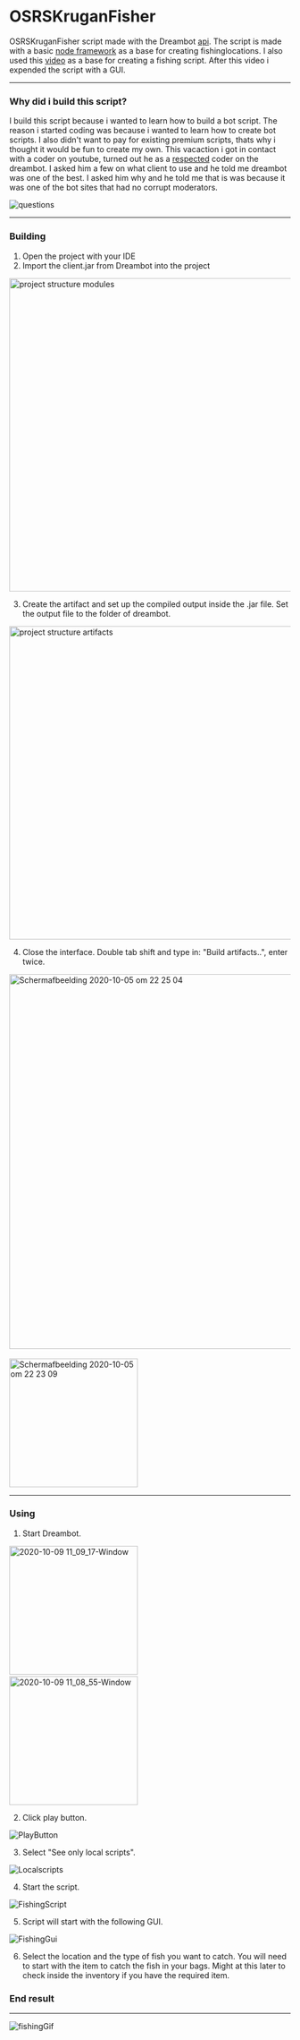 # OSRSKruganFisher
OSRSKruganFisher script made with the Dreambot [api](https://dreambot.org/javadocs/). The script is made with a basic [node framework](https://dreambot.org/forums/index.php?/topic/1747-basic-node-framework-w-example-node/) as a base for creating fishinglocations. I also used this [video](https://www.youtube.com/watch?v=BW36avVJxVQ&t=1121s) as a base for creating a fishing script. After this video i expended the script with a GUI. 

---
### Why did i build this script?
I build this script because i wanted to learn how to build a bot script. The reason i started coding was because i wanted to learn how to create bot scripts. I also didn't want to pay for existing premium scripts, thats why i thought it would be fun to create my own. This vacaction i got in contact with a coder on youtube, turned out he as a [respected](https://dreambot.org/forums/index.php?/profile/18109-hoodz/) coder on the dreambot. I asked him a few on what client to use and he told me dreambot was one of the best. I asked him why and he told me that is was because it was one of the bot sites that had no corrupt moderators. 

![questions](https://user-images.githubusercontent.com/42863867/95595612-a5c6e600-0a4c-11eb-8536-17ff8e747747.png) 

---
### Building

1. Open the project with your IDE
2. Import the client.jar from Dreambot into the project

<img width="560" alt="project structure modules" src="https://user-images.githubusercontent.com/42863867/95125430-4075ab00-0755-11eb-962a-c6709b867cb4.png">

3. Create the artifact and set up the compiled output inside the .jar file. Set the output file to the folder of dreambot.
<img width="560" alt="project structure artifacts" src="https://user-images.githubusercontent.com/42863867/95126669-1fae5500-0757-11eb-904d-e793b78d578b.png">

4. Close the interface. Double tab shift and type in: "Build artifacts..", enter twice.

<img width="670" alt="Schermafbeelding 2020-10-05 om 22 25 04" src="https://user-images.githubusercontent.com/42863867/95128425-afed9980-0759-11eb-8461-ebf59c5224c2.png">&nbsp;<br/>
<img width="230" alt="Schermafbeelding 2020-10-05 om 22 23 09" src="https://user-images.githubusercontent.com/42863867/95128247-6f8e1b80-0759-11eb-8dd5-6007fac5a212.png">

---
### Using

1. Start Dreambot.

<img width="230" alt="2020-10-09 11_09_17-Window" src="https://user-images.githubusercontent.com/42863867/95583804-fb939200-0a3c-11eb-96d3-295d2c39665a.png">&nbsp;<br/>
<img width="230" alt="2020-10-09 11_08_55-Window" src="https://user-images.githubusercontent.com/42863867/95583708-d3a42e80-0a3c-11eb-8fca-ef8bc9427f74.png">

2. Click play button.

![PlayButton](https://user-images.githubusercontent.com/42863867/95583959-3a294c80-0a3d-11eb-8fca-c5b4f5d403e8.png)

3. Select "See only local scripts".

![Localscripts](https://user-images.githubusercontent.com/42863867/95584416-ff73e400-0a3d-11eb-884c-04aa6772ea5f.png)

4. Start the script.

![FishingScript](https://user-images.githubusercontent.com/42863867/95594381-24228880-0a4b-11eb-8008-618ef91f1211.png)

5. Script will start with the following GUI.

![FishingGui](https://user-images.githubusercontent.com/42863867/95594377-2389f200-0a4b-11eb-8012-08823bbc2b86.png)

6. Select the location and the type of fish you want to catch. You will need to start with the item to catch the fish in your bags.
Might at this later to check inside the inventory if you have the required item.




### End result
---
![fishingGif](https://user-images.githubusercontent.com/42863867/95580029-eb78b400-0a36-11eb-8a33-2f8fcd63d821.gif)
